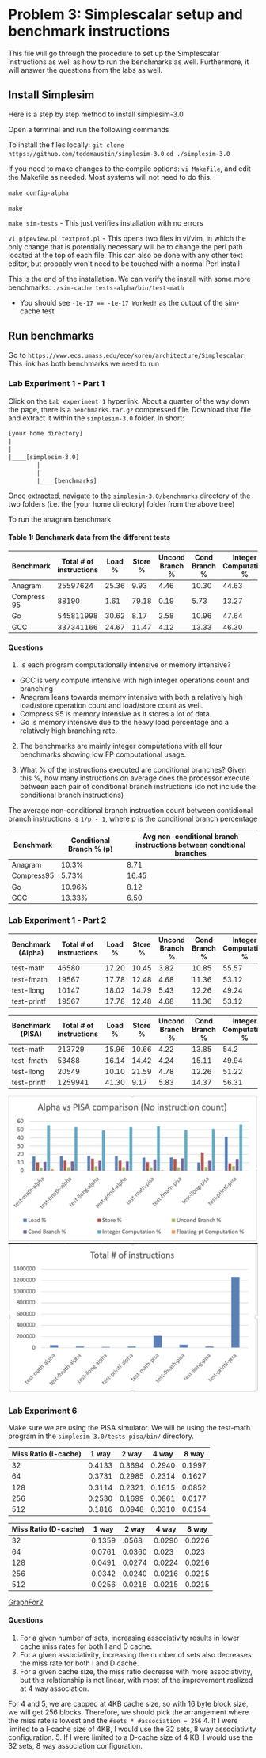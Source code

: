 # Problem 3: Simplescalar setup and benchmark instructions

This file will go through the procedure to set up the Simplescalar instructions as well as how to run the benchmarks as well. Furthermore, it will answer the questions from the labs as well.

## Install Simplesim

Here is a step by step method to install simplesim-3.0

Open a terminal and run the following commands

To install the files locally:
`git clone https://github.com/toddmaustin/simplesim-3.0`
`cd ./simplesim-3.0`

If you need to make changes to the compile options:
`vi Makefile`, and edit the Makefile as needed. Most systems will not need to do this.

`make config-alpha`

`make`

`make sim-tests` - This just verifies installation with no errors

`vi pipeview.pl textprof.pl` - This opens two files in vi/vim, in which the only change that is potentially necessary will be to change the perl path located at the top of each file. This can also be done with any other text editor, but probably won't need to be touched with a normal Perl install

This is the end of the installation. We can verify the install with some more benchmarks: `./sim-cache tests-alpha/bin/test-math`
- You should see `-1e-17 == -1e-17 Worked!` as the output of the sim-cache test


## Run benchmarks

Go to `https://www.ecs.umass.edu/ece/koren/architecture/Simplescalar`. This link has both benchmarks we need to run

### Lab Experiment 1 - Part 1

Click on the `Lab experiment 1` hyperlink. About a quarter of the way down the page, there is a `benchmarks.tar.gz` compressed file. Download that file and extract it within the `simplesim-3.0` folder. In short:

```
[your home directory]
|
|
|____[simplesim-3.0]
        |
        |
        |____[benchmarks]
```

Once extracted, navigate to the `simplesim-3.0/benchmarks` directory of the two folders (i.e. the [your home directory] folder from the above tree)

To run the anagram benchmark

#### Table 1: Benchmark data from the different tests

| Benchmark | Total # of instructions | Load % | Store % | Uncond Branch % | Cond Branch % | Integer Computation % | Floating pt Computation % |
|-----------|------------------------|--------|---------|-----------------|---------------|----------------------|---------------------------|
| Anagram | 25597624 | 25.36 | 9.93 | 4.46 | 10.30 | 44.63 | 5.31 |
| Compress 95 | 88190 | 1.61 | 79.18 | 0.19 | 5.73 | 13.27 | 0.00 |
| Go | 545811998 | 30.62 | 8.17 | 2.58 | 10.96 | 47.64 | 0.03 |
| GCC | 337341166 | 24.67 | 11.47 | 4.12 | 13.33 | 46.30 | 0.11 |

#### Questions
1. Is each program computationally intensive or memory intensive?
- GCC is very compute intensive with high integer operations count and branching
- Anagram leans towards memory intensive with both a relatively high load/store operation count and load/store count as well.
- Compress 95 is memory intensive as it stores a lot of data.
- Go is memory intensive due to the heavy load percentage and a relatively high branching rate.

2. The benchmarks are mainly integer computations with all four benchmarks showing low FP computational usage.

3. What % of the instructions executed are conditional branches? Given this %, how many instructions on average does the processor execute between each pair of conditional branch instructions (do not include the conditional branch instructions)

The average non-conditional branch instruction count between contidional branch instructions is `1/p - 1`, where p is the conditional branch percentage

| Benchmark | Conditional Branch % (p) | Avg non-conditional branch instructions between condtional branches | 
| --------- | -------- | --------------- |
| Anagram | 10.3% | 8.71 |
|Compress95 | 5.73% | 16.45 |
|Go | 10.96% | 8.12 |
| GCC | 13.33% | 6.50 | 


### Lab Experiment 1 - Part 2

| Benchmark (Alpha) | Total # of instructions | Load % | Store % | Uncond Branch % | Cond Branch % | Integer Computation % | Floating pt Computation % |
|-----------|------------------------|--------|---------|-----------------|---------------|----------------------|---------------------------|
| test-math | 46580 | 17.20 | 10.45 | 3.82 | 10.85 | 55.57 | 1.99 |
| test-fmath | 19567 | 17.78 | 12.48 | 4.68 | 11.36 | 53.12 | 0.42 |
| test-llong | 10147 | 18.02 | 14.79| 5.43| 12.26 | 49.24 | 0.11 |
|test-printf | 19567 | 17.78 | 12.48 | 4.68 | 11.36 | 53.12 | 0.42 | 

| Benchmark (PISA) | Total # of instructions | Load % | Store % | Uncond Branch % | Cond Branch % | Integer Computation % | Floating pt Computation % |
|-----------|------------------------|--------|---------|-----------------|---------------|----------------------|---------------------------|
| test-math | 213729 | 15.96 | 10.66 | 4.22 | 13.85 | 54.2 | 0.88 |
| test-fmath | 53488 | 16.14 | 14.42 | 4.24 | 15.11 | 49.94 | 0.11 |
| test-llong | 20549 | 10.10 | 21.59 | 4.78 | 12.26 | 51.22 | 0.00 |
| test-printf | 1259941 | 41.30 | 9.17 | 5.83 | 14.37 | 56.31 | 0.02 | 

![Comparison1](./comparison1.png)
![Comparison2](./comparison2.png)


### Lab Experiment 6 

Make sure we are using the PISA simulator. We will be using the test-math program in the `simplesim-3.0/tests-pisa/bin/` directory.

| Miss Ratio (I-cache) | 1 way | 2 way | 4 way | 8 way |
| ---------------------| ----- | ----- | ----- | ----- |
| 32 | 0.4133 | 0.3694 | 0.2940 | 0.1997 | 
| 64 | 0.3731 | 0.2985 | 0.2314 | 0.1627 |
| 128 | 0.3114 | 0.2321 | 0.1615 | 0.0852 |
| 256 | 0.2530 | 0.1699 | 0.0861 | 0.0177 |
| 512 | 0.1816 | 0.0948 | 0.0310 | 0.0154 |


| Miss Ratio (D-cache) | 1 way | 2 way | 4 way | 8 way |
| ---------------------| ----- | ----- | ----- | ----- |
| 32 | 0.1359 |.0568 | 0.0290 | 0.0226 |
| 64 | 0.0761 | 0.0360 | 0.023 | 0.023 |
| 128 | 0.0491 | 0.0274 | 0.0224 | 0.0216 |
| 256 | 0.0342 | 0.0240 | 0.0216 | 0.0215 |
| 512 | 0.0256 | 0.0218 | 0.0215 | 0.0215 |


[GraphFor2](./GraphFor2)
#### Questions
1. For a given number of sets, increasing associativity results in lower cache miss rates for both I and D cache.
2. For a given associativity, increasing the number of sets also decreases the miss rate for both I and D cache.
3. For a given cache size, the miss ratio decrease with more associativity, but this relationship is not linear, with most of the improvement realized at 4 way association.

For 4 and 5, we are capped at 4KB cache size, so with 16 byte block size, we will get 256 blocks. Therefore, we should pick the arrangement where the miss rate is lowest and the `#sets * #association = 256`
4. If I were limited to a I-cache size of 4KB, I would use the 32 sets, 8 way associativity configuration. 
5. If I were limited to a D-cache size of 4 KB, I would use the 32 sets, 8 way association configuration.